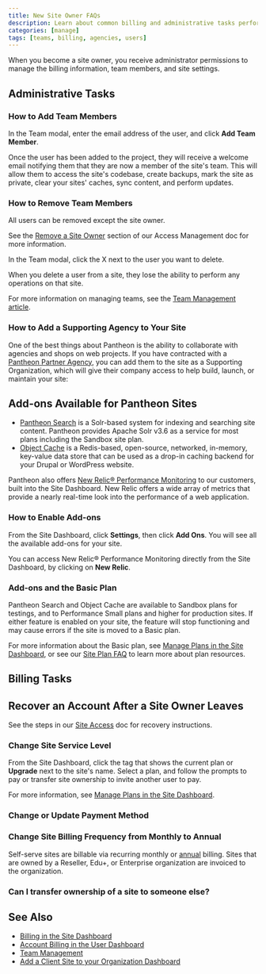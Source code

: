 ```yaml
---
title: New Site Owner FAQs
description: Learn about common billing and administrative tasks performed by a Pantheon Drupal or WordPress site owner.
categories: [manage]
tags: [teams, billing, agencies, users]
---
```


When you become a site owner, you receive administrator permissions to manage the billing information, team members, and site settings.

## Administrative Tasks

### How to Add Team Members

In the Team modal, enter the email address of the user, and click **Add Team Member**.

Once the user has been added to the project, they will receive a welcome email notifying them that they are now a member of the site's team. This will allow them to access the site's codebase, create backups, mark the site as private, clear your sites' caches, sync content, and perform updates.

### How to Remove Team Members

<Alert title="Note" type="info">

All users can be removed except the site owner.

See the [Remove a Site Owner](/access-management/#remove-a-site-owner) section of our Access Management doc for more information.

</Alert>

In the Team modal, click the X next to the user you want to delete.

When you delete a user from a site, they lose the ability to perform any operations on that site.

For more information on managing teams, see the [Team Management article](/team-management).

### How to Add a Supporting Agency to Your Site

One of the best things about Pantheon is the ability to collaborate with agencies and shops on web projects. If you have contracted with a [Pantheon Partner Agency](https://pantheon.io/plans/partner-program?docs), you can add them to the site as a Supporting Organization, which will give their company access to help build, launch, or maintain your site:

<Partial file="add-supporting-org.md" />

## Add-ons Available for Pantheon Sites

 - [Pantheon Search](/pantheon-search) is a Solr-based system for indexing and searching site content. Pantheon provides Apache Solr v3.6 as a service for most plans including the Sandbox site plan.
 - [Object Cache](/object-cache) is a Redis-based, open-source, networked, in-memory, key-value data store that can be used as a drop-in caching backend for your Drupal or WordPress website.

Pantheon also offers [New Relic&reg; Performance Monitoring](/new-relic) to our customers, built into the Site Dashboard. New Relic offers a wide array of metrics that provide a nearly real-time look into the performance of a web application.

### How to Enable Add-ons

From the Site Dashboard, click **Settings**, then click **Add Ons**. You will see all the available add-ons for your site.

You can access New Relic&reg; Performance Monitoring directly from the Site Dashboard, by clicking on **<span class="glyphicons glyphicons-eye-open"></span> New Relic**.

### Add-ons and the Basic Plan

Pantheon Search and Object Cache are available to Sandbox plans for testings, and to Performance Small plans and higher for production sites. If either feature is enabled on your site, the feature will stop functioning and may cause errors if the site is moved to a Basic plan.

For more information about the Basic plan, see [Manage Plans in the Site Dashboard](/site-plan/#basic-plan), or see our [Site Plan FAQ](/site-plans-faq#plan-resources) to learn more about plan resources.

## Billing Tasks

## Recover an Account After a Site Owner Leaves

See the steps in our [Site Access](/site-access) doc for recovery instructions.

### Change Site Service Level

From the Site Dashboard, click the tag that shows the current plan or **Upgrade** next to the site's name. Select a plan, and follow the prompts to pay or transfer site ownership to invite another user to pay.

For more information, see [Manage Plans in the Site Dashboard](/site-plan).

### Change or Update Payment Method

<Partial file="replace-credit-card.md" />

### Change Site Billing Frequency from Monthly to Annual

Self-serve sites are billable via recurring monthly or [annual](/annual-billing) billing. Sites that are owned by a Reseller, Edu+, or Enterprise organization are invoiced to the organization.

### Can I transfer ownership of a site to someone else?

<Partial file="transfer-ownership-billing-intro.md" />
<Partial file="transfer-ownership-billing-steps.md" />

## See Also

- [Billing in the Site Dashboard](/site-billing)
- [Account Billing in the User Dashboard](/account-billing)
- [Team Management](/team-management)
- [Add a Client Site to your Organization Dashboard](/add-client-site)
